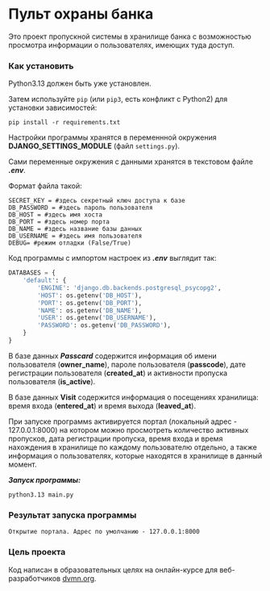 # Пульт охраны банка

Это проект пропускной системы в хранилище банка с возможностью просмотра информации о пользователях, имеющих туда доступ.

### Как установить

Python3.13 должен быть уже установлен. 

Затем используйте `pip` (или `pip3`, есть конфликт с Python2) для установки зависимостей:
```
pip install -r requirements.txt
```

Настройки программы хранятся в переменнной окружения **DJANGO_SETTINGS_MODULE** (файл `settings.py`).

Cами переменные окружения с данными хранятся в текстовом файле ***.env***.

Формат файла такой:
```
SECRET_KEY = #здесь секретный ключ доступа к базе
DB_PASSWORD = #здесь пароль пользователя
DB_HOST = #здесь имя хоста
DB_PORT = #здесь номер порта
DB_NAME = #здесь название базы данных
DB_USERNAME = #здесь имя пользователя
DEBUG= #режим отладки (False/True)
```
Код программы с импортом настроек из ***.env*** выглядит так:
```python
DATABASES = {
    'default': {
        'ENGINE': 'django.db.backends.postgresql_psycopg2',
        'HOST': os.getenv('DB_HOST'),
        'PORT': os.getenv('DB_PORT'),
        'NAME': os.getenv('DB_NAME'),
        'USER': os.getenv('DB_USERNAME'),
        'PASSWORD': os.getenv('DB_PASSWORD'),
    }
}
```
В базе данных ***Passcard*** содержится информация об имени пользователя (**owner_name**), пароле пользователя (**passcode**), дате регистрации пользователя (**created_at**) и активности пропуска пользователя (**is_active**).

В базе данных **Visit** содержится информация о посещениях хранилища: время входа (**entered_at**) и время выхода (**leaved_at**).

При запуске программs активируется портал (локальный адрес - 127.0.0.1:8000) на котором можно просмотреть количество активных пропусков, дата регистрации пропуска, время входа и время нахождения в хранилище по каждому пользователю отдельно, а также информация о пользователях, которые находятся в хранилище в данный момент.

***Запуск программы:***
```
python3.13 main.py
```
### Результат запуска программы
```
Открытие портала. Адрес по умолчанию - 127.0.0.1:8000

```
### Цель проекта

Код написан в образовательных целях на онлайн-курсе для веб-разработчиков [dvmn.org](https://dvmn.org/).
